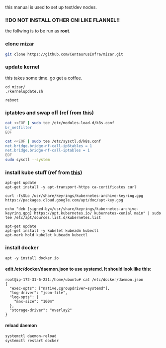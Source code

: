 this manual is used to set up test/dev nodes.

### !!DO NOT INSTALL OTHER CNI LIKE FLANNEL!!

the follwing is to be run as **root**.

### clone mizar

```bash
git clone https://github.com/CentaurusInfra/mizar.git
```

### update kernel
this takes some time. go get a coffee.
```
cd mizar/
./kernelupdate.sh

reboot
```

### iptables and swap off (ref from [this](https://kubernetes.io/docs/setup/production-environment/tools/kubeadm/install-kubeadm/#letting-iptables-see-bridged-traffic))
```bash
cat <<EOF | sudo tee /etc/modules-load.d/k8s.conf
br_netfilter
EOF

cat <<EOF | sudo tee /etc/sysctl.d/k8s.conf
net.bridge.bridge-nf-call-ip6tables = 1
net.bridge.bridge-nf-call-iptables = 1
EOF
sudo sysctl --system
```


### install kube stuff (ref from [this](https://kubernetes.io/docs/setup/production-environment/tools/kubeadm/install-kubeadm/#installing-kubeadm-kubelet-and-kubectl))
```
apt-get update
apt-get install -y apt-transport-https ca-certificates curl

curl -fsSLo /usr/share/keyrings/kubernetes-archive-keyring.gpg https://packages.cloud.google.com/apt/doc/apt-key.gpg

echo "deb [signed-by=/usr/share/keyrings/kubernetes-archive-keyring.gpg] https://apt.kubernetes.io/ kubernetes-xenial main" | sudo tee /etc/apt/sources.list.d/kubernetes.list

apt-get update
apt-get install -y kubelet kubeadm kubectl
apt-mark hold kubelet kubeadm kubectl
```

### install docker
```
apt -y install docker.io
```

#### edit /etc/docker/daemon.json to use systemd. It should look like this:
```
root@ip-172-31-6-231:/home/ubuntu# cat /etc/docker/daemon.json
{
  "exec-opts": ["native.cgroupdriver=systemd"],
  "log-driver": "json-file",
  "log-opts": {
    "max-size": "100m"
  },
  "storage-driver": "overlay2"
}
```

#### reload daemon
```bash
systemctl daemon-reload
systemctl restart docker
```
